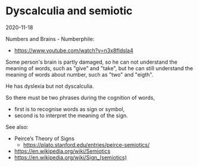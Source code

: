 # Dyscalculia and semiotic

2020-11-18

Numbers and Brains - Numberphile:
- https://www.youtube.com/watch?v=n3x8fIdsla4

Some person's brain is partly damaged,
so he can not understand the meaning of words, such as "give" and "take",
but he can still understand the meaning of words about number,
such as "two" and "eigth".

He has dyslexia but not dyscalculia.

So there must be two phrases during the cognition of words,
- first is to recognise words as sign or symbol,
- second is to interpret the meaning of the sign.

See also:
- Peirce’s Theory of Signs
  - https://plato.stanford.edu/entries/peirce-semiotics/
- https://en.wikipedia.org/wiki/Semiotics
- https://en.wikipedia.org/wiki/Sign_(semiotics)

